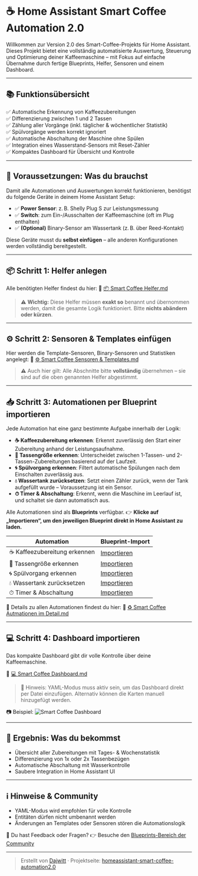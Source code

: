 # ☕ Home Assistant Smart Coffee Automation 2.0

Willkommen zur Version 2.0 des Smart-Coffee-Projekts für Home Assistant. Dieses Projekt bietet eine vollständig automatisierte Auswertung, Steuerung und Optimierung deiner Kaffeemaschine – mit Fokus auf einfache Übernahme durch fertige Blueprints, Helfer, Sensoren und einem Dashboard.

---

## 📚 Funktionsübersicht

 ✅ Automatische Erkennung von Kaffeezubereitungen  
 ✅ Differenzierung zwischen 1 und 2 Tassen  
 ✅ Zählung aller Vorgänge (inkl. täglicher & wöchentlicher Statistik)  
 ✅ Spülvorgänge werden korrekt ignoriert  
 ✅ Automatische Abschaltung der Maschine ohne Spülen  
 ✅ Integration eines Wasserstand-Sensors mit Reset-Zähler  
 ✅ Kompaktes Dashboard für Übersicht und Kontrolle

---

## 🔧 Voraussetzungen: Was du brauchst

Damit alle Automationen und Auswertungen korrekt funktionieren, benötigst du folgende Geräte in deinem Home Assistant Setup:

* ✅ **Power Sensor**: z. B. Shelly Plug S zur Leistungsmessung
* ✅ **Switch**: zum Ein-/Ausschalten der Kaffeemaschine (oft im Plug enthalten)
* ✅ **(Optional)** Binary-Sensor am Wassertank (z. B. über Reed-Kontakt)

Diese Geräte musst du **selbst einfügen** – alle anderen Konfigurationen werden vollständig bereitgestellt.

---

## 📦 Schritt 1: Helfer anlegen

Alle benötigten Helfer findest du hier:
📄 [📦 Smart Coffee Helfer.md](https://github.com/Dajwitt/homeassistant-smart-coffee-automation2.0/blob/main/%F0%9F%93%A6%20Smart%20Coffee%20Helfer.md)

> ⚠️ **Wichtig:** Diese Helfer müssen **exakt so** benannt und übernommen werden, damit die gesamte Logik funktioniert. Bitte **nichts abändern oder kürzen**.

---

## ⚙ Schritt 2: Sensoren & Templates einfügen

Hier werden die Template-Sensoren, Binary-Sensoren und Statistiken angelegt:
📄 [⚙ Smart Coffee Sensoren & Templates.md](https://github.com/Dajwitt/homeassistant-smart-coffee-automation2.0/blob/main/%E2%9A%99%20Smart%20Coffee%20Sensoren%20%26%20Templates.md)

> ⚠️ Auch hier gilt: Alle Abschnitte bitte **vollständig** übernehmen – sie sind auf die oben genannten Helfer abgestimmt.

---

## 📥 Schritt 3: Automationen per Blueprint importieren

Jede Automation hat eine ganz bestimmte Aufgabe innerhalb der Logik:

* **☕ Kaffeezubereitung erkennen**: Erkennt zuverlässig den Start einer Zubereitung anhand der Leistungsaufnahme.
* **🍵 Tassengröße erkennen**: Unterscheidet zwischen 1-Tassen- und 2-Tassen-Zubereitungen basierend auf der Laufzeit.
* **🌀 Spülvorgang erkennen**: Filtert automatische Spülungen nach dem Einschalten zuverlässig aus.
* **💧 Wassertank zurücksetzen**: Setzt einen Zähler zurück, wenn der Tank aufgefüllt wurde – Voraussetzung ist ein Sensor.
* **⏱ Timer & Abschaltung**: Erkennt, wenn die Maschine im Leerlauf ist, und schaltet sie dann automatisch aus.

Alle Automationen sind als **Blueprints** verfügbar.
👉 **Klicke auf „Importieren“, um den jeweiligen Blueprint direkt in Home Assistant zu laden.**

| Automation                   | Blueprint-Import                                                                                                                                                                                                   |
| ---------------------------- | ------------------------------------------------------------------------------------------------------------------------------------------------------------------------------------------------------------------ |
| ☕ Kaffeezubereitung erkennen | [Importieren](https://my.home-assistant.io/redirect/blueprint_import/?blueprint_url=https%3A%2F%2Fgist.githubusercontent.com%2FDajwitt%2F742f2a1b079aafa4c80e378e42038555%2Fraw%2Fkaffeezubereitung_erkennen.yaml) |
| 🍵 Tassengröße erkennen      | [Importieren](https://my.home-assistant.io/redirect/blueprint_import/?blueprint_url=https%3A%2F%2Fgist.githubusercontent.com%2FDajwitt%2F9e9aa8203902c0265c80f30f64cc5911%2Fraw%2Ftassengroesse_bestimmen.yaml)    |
| 🌀 Spülvorgang erkennen      | [Importieren](https://my.home-assistant.io/redirect/blueprint_import/?blueprint_url=https%3A%2F%2Fgist.githubusercontent.com%2FDajwitt%2F7b47fb55c00832db02cb799baef7181f%2Fraw%2Fspuelvorgang_erkennen.yaml)      |
| 💧 Wassertank zurücksetzen   | [Importieren](https://my.home-assistant.io/redirect/blueprint_import/?blueprint_url=https%3A%2F%2Fgist.githubusercontent.com%2FDajwitt%2F70d522b2e358cca27c41e225abe3b458%2Fraw%2Fwassertank_ueberwachen.yaml)     |
| ⏱ Timer & Abschaltung        | [Importieren](https://my.home-assistant.io/redirect/blueprint_import/?blueprint_url=https%3A%2F%2Fgist.githubusercontent.com%2FDajwitt%2F5382905d489eb4275bd5b57c16ff1849%2Fraw%2Ftimer_und_abschaltung.yaml)      |

📑 Details zu allen Automationen findest du hier:
📄 [♻️ Smart Coffee Autmationen im Detail.md](https://github.com/Dajwitt/homeassistant-smart-coffee-automation2.0/blob/main/%E2%99%BB%EF%B8%8F%20Smart%20Coffee%20Autmationen%20im%20Detail.md)

---

## 💻 Schritt 4: Dashboard importieren

Das kompakte Dashboard gibt dir volle Kontrolle über deine Kaffeemaschine.

📄 [💻 Smart Coffee Dashboard.md](https://github.com/Dajwitt/homeassistant-smart-coffee-automation2.0/blob/main/%F0%9F%92%BB%20Smart%20Coffee%20Dashboard.md)

> 📌 Hinweis: YAML-Modus muss aktiv sein, um das Dashboard direkt per Datei einzufügen. Alternativ können die Karten manuell hinzugefügt werden.

📷 Beispiel:
![Smart Coffee Dashboard](https://raw.githubusercontent.com/Dajwitt/homeassistant-smart-coffee-automation2.0/main/media/dashboard-overview.png)

---

## 🧪 Ergebnis: Was du bekommst

* Übersicht aller Zubereitungen mit Tages- & Wochenstatistik
* Differenzierung von 1x oder 2x Tassenbezügen
* Automatische Abschaltung mit Wasserkontrolle
* Saubere Integration in Home Assistant UI

---

## ℹ️ Hinweise & Community

* YAML-Modus wird empfohlen für volle Kontrolle
* Entitäten dürfen nicht umbenannt werden
* Änderungen an Templates oder Sensoren stören die Automationslogik

💬 Du hast Feedback oder Fragen?
👉 Besuche den [Blueprints-Bereich der Community](https://community.home-assistant.io/c/blueprints-exchange/53)

---

> Erstellt von [Dajwitt](https://github.com/Dajwitt) · Projektseite: [homeassistant-smart-coffee-automation2.0](https://github.com/Dajwitt/homeassistant-smart-coffee-automation2.0)
